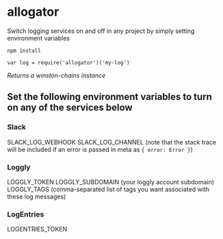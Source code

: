 # allogator
Switch logging services on and off in any project by simply setting environment variables

`npm install`

`var log = require('allogator')('my-log')`

*Returns a winston-chains instance*

## Set the following environment variables to turn on any of the services below

### Slack 
  SLACK_LOG_WEBHOOK
  SLACK_LOG_CHANNEL
  (note that the stack trace will be included if an error is passed in meta as `{ error: Error }`)
  
### Loggly
  LOGGLY_TOKEN
  LOGGLY_SUBDOMAIN (your loggly account subdomain)
  LOGGLY_TAGS (comma-separated list of tags you want associated with these log messages)
  
### LogEntries
  LOGENTRIES_TOKEN
